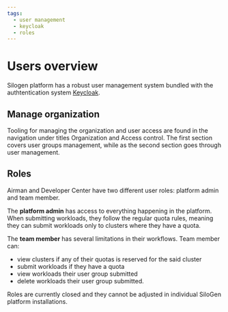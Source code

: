 ```yaml
---
tags:
  - user management
  - keycloak
  - roles
---
```


# Users overview

Silogen platform has a robust user management system bundled with the authtentication system [Keycloak](https://www.keycloak.org/).

## Manage organization

Tooling for managing the organization and user access are found in the navigation under titles Organization and Access control. The first section covers user groups management, while as the second section goes through user management.

## Roles

Airman and Developer Center have two different user roles: platform admin and team member.

The **platform admin** has access to everything happening in the platform. When submitting workloads, they follow the regular quota rules, meaning they can submit workloads only to clusters where they have a quota.

The **team member** has several limitations in their workflows. Team member can:

- view clusters if any of their quotas is reserved for the said cluster
- submit workloads if they have a quota
- view workloads their user group submitted
- delete workloads their user group submitted.

Roles are currently closed and they cannot be adjusted in individual SiloGen platform installations.
